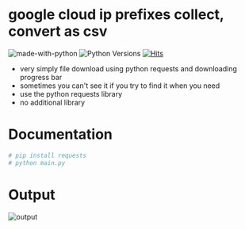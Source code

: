 # google cloud ip prefixes collect, convert as csv
![made-with-python][made-with-python]
![Python Versions][pyversion-button]
[![Hits](https://hits.seeyoufarm.com/api/count/incr/badge.svg?url=https%3A%2F%2Fgithub.com%2Fpassword123456%2Fprdpb&count_bg=%2379C83D&title_bg=%23555555&icon=&icon_color=%23E7E7E7&title=hits&edge_flat=false)](https://hits.seeyoufarm.com)

[pyversion-button]: https://img.shields.io/pypi/pyversions/Markdown.svg
[made-with-python]: https://img.shields.io/badge/Made%20with-Python-1f425f.svg

- very simply file download using python requests and downloading progress bar
- sometimes you can't see it if you try to find it when you need
- use the python requests library
- no additional library
 
# Documentation

```python
# pip install requests
# python main.py
```

# Output
![output](https://github.com/password123456/prdpb/blob/main/prdpb.gif)


